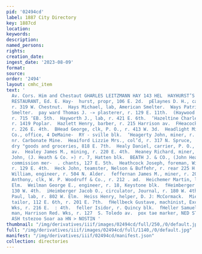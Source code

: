 ```yaml
---
pid: '02494cd'
label: 1887 City Directory
key: 1887cd
location: 
keywords: 
description: 
named_persons: 
rights: 
creation_date: 
ingest_date: '2023-08-09'
format: 
source: 
order: '2494'
layout: cmhc_item
text: '                                                                                                   for
  Av. Cors. Him and Chestaut GHARLES LEITZMANN HAY 143 HEL  HAYHURST’S COMMERCIAL
  RESTAURANT, Ed. E. Hay-  hurst, propr, 106 E. 2d.  pElaynes D. H., cattle inspector,
  r. 319 W. Chestnut.  Hays Michael, lab, American Smelter.  Ways Patrick, lab, American
  Smelter.  pay ward Thomas J. -» plasterer, r. 129 E. 11th.  (Haywood Thomas, miner,
  r. 715 ‘EB. 5th.  Hayworth J., lab, r. 421 E. 6th.  ‘Hazeltine Charles, conductor,
  r. 1419 Poplar.  Hazlett Henry, barber, r. 215 Harrison av.  FHeacock A. E.., miner,
  r. 226 E. 4th.  BHead George, clk, P. O., r. 413 W. 3d.  Headlight Mining and Smelting
  Co., office, 4 DeMaine-  RY - sville blk.  ‘Heagerty John, miner, r. Carbonate Hill,
  nr. Carbonate Mine.  Heaiford Lizzie Mrs., col’d, r. 317 N. Spruce,  HEALEY JOHN,
  dry "goods and groceries, 818 E. 7th.  Healy Daniel, carrier, P. O., 604 Harrison
  av.  Healey James M., mining, r. 220 E. 4th.  Heaney Richard, miner, r. 731 E. 7th.  Heath
  John, (J. Heath & Co. ») r. 7, Hatten blk.  BEATH J. & CO., (John Heath,) whol.
  commission mer-  . chants, 127 E. 5th.  Heathcock Joseph, foreman, William Irvine,
  r. 129 E. 4th.  Heck John, teamster, Nelson & Buffehr, r. rear 225 H. 6th.  Pledluld
  William, engineer, r. 504 N. Alder.  feffernan James M., miner, r. 209 E. 10th.  fleichemer
  Anthony, clk, W. P. Woodruff & Co., r. 212 . ad.  Heichemer Martin, lab, r. 135
  Elm.  Weilman George E., engineer, r. 18, Keystone blk.  fHeimberger David, "physician,
  130 W. 4th.  iHeimberger Jacob O., circulator, Journal, r. 180 W. 4th.  a eimrick
  Paul, lab, r. 802 W. Elm.  Heiss Henry, helper, D. J: McCormack.  Mieley P., merchant
  tailor, 112 E. 6th, r. 201 E. 7th.  fHellbeck Gustave, machinist, Excelsior Iron
  Wks, r. 216 E.  : 4th.  feller Isidor, r. Quincy blk.  fHeller Samuel H., furnace
  man, Harrison Red. Wks, r. 127  S. Toledo av.  pox tae marker, NED STEEL, a  S|SHIQVISOIA
  ASH tstezoo Soar aa HN > NOSTIN '
thumbnail: "/img/derivatives/iiif/images/02494cd/full/250,/0/default.jpg"
full: "/img/derivatives/iiif/images/02494cd/full/1140,/0/default.jpg"
manifest: "/img/derivatives/iiif/02494cd/manifest.json"
collection: directories
---
```

